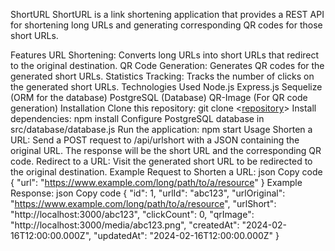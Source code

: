 ShortURL
ShortURL is a link shortening application that provides a REST API for shortening long URLs and generating corresponding QR codes for those short URLs.

Features
URL Shortening: Converts long URLs into short URLs that redirect to the original destination.
QR Code Generation: Generates QR codes for the generated short URLs.
Statistics Tracking: Tracks the number of clicks on the generated short URLs.
Technologies Used
Node.js
Express.js
Sequelize (ORM for the database)
PostgreSQL (Database)
QR-Image (For QR code generation)
Installation
Clone this repository: git clone <[repository](https://github.com/GabJS10/ShortURL.git)>
Install dependencies: npm install
Configure PostgreSQL database in src/database/database.js
Run the application: npm start
Usage
Shorten a URL: Send a POST request to /api/urlshort with a JSON containing the original URL. The response will be the short URL and the corresponding QR code.
Redirect to a URL: Visit the generated short URL to be redirected to the original destination.
Example Request to Shorten a URL:
json
Copy code
{
  "url": "https://www.example.com/long/path/to/a/resource"
}
Example Response:
json
Copy code
{
  "id": 1,
  "urlId": "abc123",
  "urlOriginal": "https://www.example.com/long/path/to/a/resource",
  "urlShort": "http://localhost:3000/abc123",
  "clickCount": 0,
  "qrImage": "http://localhost:3000/media/abc123.png",
  "createdAt": "2024-02-16T12:00:00.000Z",
  "updatedAt": "2024-02-16T12:00:00.000Z"
}
